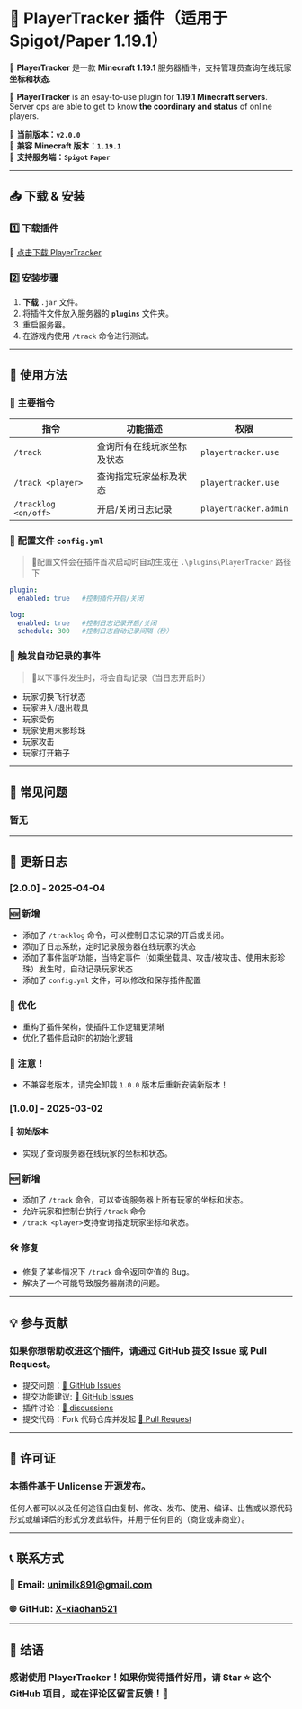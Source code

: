 # 🧭 PlayerTracker 插件（适用于 Spigot/Paper 1.19.1）
🚀 **PlayerTracker** 是一款 **Minecraft 1.19.1** 服务器插件，支持管理员查询在线玩家 **坐标和状态**.

🚀 **PlayerTracker** is an esay-to-use plugin for **1.19.1 Minecraft servers**. Server ops are able to get to know **the coordinary and status** of online players.

📌 **当前版本：`v2.0.0`**  
📌 **兼容 Minecraft 版本：`1.19.1`**  
📌 **支持服务端：`Spigot` `Paper`**

---

## 📥 下载 & 安装
### 1️⃣ 下载插件
🔹 [点击下载 PlayerTracker](https://github.com/X-xiaohan521/PlayerTracker/releases/)

### 2️⃣ 安装步骤
1. **下载** `.jar` 文件。
2. 将插件文件放入服务器的 **`plugins`** 文件夹。
3. 重启服务器。
4. 在游戏内使用 `/track` 命令进行测试。

---

## 📝 使用方法
### 🔹 主要指令
| 指令            | 功能描述               | 权限       |
|-----------------|-----------------------|-----------|
| `/track`    | 查询所有在线玩家坐标及状态    | `playertracker.use` |
| `/track <player>` | 查询指定玩家坐标及状态  | `playertracker.use` |
| `/tracklog <on/off>` | 开启/关闭日志记录  | `playertracker.admin` |

### 🔹 配置文件 `config.yml`
> 📌配置文件会在插件首次启动时自动生成在 `.\plugins\PlayerTracker` 路径下
```yml
plugin:
  enabled: true   #控制插件开启/关闭

log:
  enabled: true   #控制日志记录开启/关闭
  schedule: 300   #控制日志自动记录间隔（秒）
```
### 🔹 触发自动记录的事件
> 📌以下事件发生时，将会自动记录（当日志开启时）
- 玩家切换飞行状态
- 玩家进入/退出载具
- 玩家受伤
- 玩家使用末影珍珠
- 玩家攻击
- 玩家打开箱子
---

## 🔧 常见问题
### 暂无

---

## 📜 更新日志
### [2.0.0] - 2025-04-04
### 🆕 新增
- 添加了 `/tracklog` 命令，可以控制日志记录的开启或关闭。
- 添加了日志系统，定时记录服务器在线玩家的状态
- 添加了事件监听功能，当特定事件（如乘坐载具、攻击/被攻击、使用末影珍珠）发生时，自动记录玩家状态
- 添加了 `config.yml` 文件，可以修改和保存插件配置

### 🌟 优化
- 重构了插件架构，使插件工作逻辑更清晰
- 优化了插件启动时的初始化逻辑

### 📌 注意！
- 不兼容老版本，请完全卸载 `1.0.0` 版本后重新安装新版本！


### [1.0.0] - 2025-03-02
#### 🌟 初始版本
- 实现了查询服务器在线玩家的坐标和状态。


### 🆕 新增
- 添加了 `/track` 命令，可以查询服务器上所有玩家的坐标和状态。
- 允许玩家和控制台执行 `/track` 命令
- `/track <player>`支持查询指定玩家坐标和状态。

### 🛠 修复
- 修复了某些情况下 `/track` 命令返回空值的 Bug。
- 解决了一个可能导致服务器崩溃的问题。

---

## 💡 参与贡献
### 如果你想帮助改进这个插件，请通过 GitHub 提交 Issue 或 Pull Request。
- 提交问题：[🔗 GitHub Issues](https://github.com/X-xiaohan521/PlayerTracker/issues)
- 提交功能建议: [🔗 GitHub Issues](https://github.com/X-xiaohan521/PlayerTracker/issues)
- 插件讨论：[🔗 discussions](https://github.com/X-xiaohan521/PlayerTracker/discussions/)
- 提交代码：Fork 代码仓库并发起 [🔗 Pull Request](https://github.com/X-xiaohan521/PlayerTracker/pulls)

---
## 📜 许可证
### 本插件基于 Unlicense 开源发布。
任何人都可以以及任何途径自由复制、修改、发布、使用、编译、出售或以源代码形式或编译后的形式分发此软件，并用于任何目的（商业或非商业）。

---

## 📞 联系方式
### 📧 Email: unimilk891@gmail.com
### 🌐 GitHub: [X-xiaohan521](https://github.com/X-xiaohan521/)


---

## 📌 结语
### 感谢使用 PlayerTracker！如果你觉得插件好用，请 Star ⭐ 这个 GitHub 项目，或在评论区留言反馈！🚀